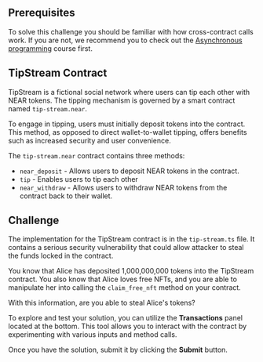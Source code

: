 ## Prerequisites

To solve this challenge you should be familiar with how cross-contract calls work. If you are not, we recommend you to check out the [Asynchronous programming](/course/async-programming) course first.

## TipStream Contract

TipStream is a fictional social network where users can tip each other with NEAR tokens. The tipping mechanism is governed by a smart contract named `tip-stream.near`.

To engage in tipping, users must initially deposit tokens into the contract. This method, as opposed to direct wallet-to-wallet tipping, offers benefits such as increased security and user convenience.

The `tip-stream.near` contract contains three methods:

- `near_deposit` - Allows users to deposit NEAR tokens in the contract.
- `tip` - Enables users to tip each other
- `near_withdraw` - Allows users to withdraw NEAR tokens from the contract back to their wallet.

## Challenge

The implementation for the TipStream contract is in the `tip-stream.ts` file. It contains a serious security vulnerability that could allow attacker to steal the funds locked in the contract.

You know that Alice has deposited 1,000,000,000 tokens into the TipStream contract. You also know that Alice loves free NFTs, and you are able to manipulate her into calling the `claim_free_nft` method on your contract.

With this information, are you able to steal Alice's tokens?

To explore and test your solution, you can utilize the **Transactions** panel located at the bottom. This tool allows you to interact with the contract by experimenting with various inputs and method calls.

Once you have the solution, submit it by clicking the **Submit** button.
